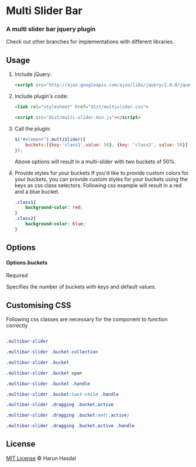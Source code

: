 # Multi Slider Bar

### A multi slider bar jquery plugin

Check out other branches for implementations with different libraries.

## Usage

1. Include jQuery:

	```html
	<script src="http://ajax.googleapis.com/ajax/libs/jquery/2.0.0/jquery.min.js"></script>
	```

2. Include plugin's code:

	```html
	<link rel="stylesheet" href="dist/multislider.css">
	```

	```html
	<script src="dist/multi-slider.min.js"></script>
	```

3. Call the plugin:

	```javascript
	$("#element").multiSlider({
		buckets:[{key:'class1',value: 50}, {key: 'class2', value: 50}]
	});
	```
	Above options will result in a multi-slider with two buckets of 50%.


4. Provide styles for your buckets
	If you'd like to provide custom colors for your buckets,
	you can provide custom styles for your buckets using the keys as css class selectors. Following css example will result in a red and a blue bucket.

	```css
	.class1{
		background-color: red;
	}
	.class2{
		background-color: blue;
	}
	```

## Options

#### Options.buckets

Required

Specifies the number of buckets with keys and default values.

## Customising CSS

Following css classes are necessary for the component to function correctly

```css

.multibar-slider

.multibar-slider .bucket-collection

.multibar-slider .bucket

.multibar-slider .bucket span

.multibar-slider .bucket .handle

.multibar-slider .bucket:last-child .handle

.multibar-slider .dragging .bucket.active

.multibar-slider .dragging .bucket:not(.active)

.multibar-slider .dragging .bucket.active .handle
```

## License

[MIT License](http://harunhasdal.mit-license.org/) © Harun Hasdal
